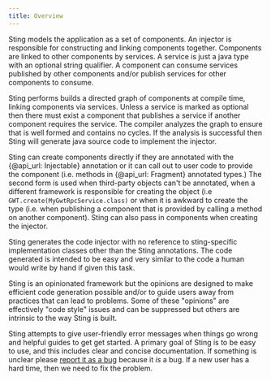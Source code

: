 ```yaml
---
title: Overview
---
```


Sting models the application as a set of components. An injector is responsible for constructing
and linking components together. Components are linked to other components by services. A service
is just a java type with an optional string qualifier. A component can consume services published
by other components and/or publish services for other components to consume.

Sting performs builds a directed graph of components at compile time, linking components via services.
Unless a service is marked as optional then there must exist a component that publishes a service
if another component requires the service. The compiler analyzes the graph to ensure that is well
formed and contains no cycles. If the analysis is successful then Sting will generate java source
code to implement the injector.

Sting can create components directly if they are annotated with the {@api_url: Injectable} annotation
or it can call out to user code to provide the component (i.e. methods in {@api_url: Fragment} annotated
types.) The second form is used when third-party objects can't be annotated, when a different framework is
responsible for creating the object (i.e `GWT.create(MyGwtRpcService.class)` or when it is awkward to
create the type (i.e. when publishing a component that is provided by calling a method on another
component). Sting can also pass in components when creating the injector.

Sting generates the code injector with no reference to sting-specific implementation classes other than
the Sting annotations. The code generated is intended to be easy and very similar to the code a human
would write by hand if given this task.

Sting is an opinionated framework but the opinions are designed to make efficient code generation
possible and/or to guide users away from practices that can lead to problems. Some of these "opinions"
are effectively "code style" issues and can be suppressed but others are intrinsic to the way Sting
is built.

Sting attempts to give user-friendly error messages when things go wrong and helpful guides to get
get started. A primary goal of Sting is to be easy to use, and this includes clear and concise documentation.
If something is unclear please [report it as a bug](https://github.com/sting-ioc/sting/issues) because it *is*
a bug. If a new user has a hard time, then we need to fix the problem.
